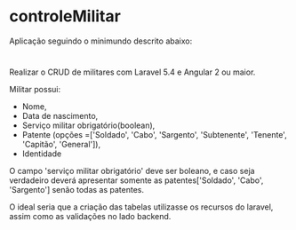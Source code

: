 # controleMilitar

Aplicação seguindo o minimundo descrito abaixo:
#
Realizar o CRUD de militares com Laravel 5.4 e Angular 2 ou maior.

Militar possui:
- Nome,
- Data de nascimento, 
- Serviço militar obrigatório(boolean), 
- Patente (opções =['Soldado', 'Cabo', 'Sargento', 'Subtenente', 'Tenente', 'Capitão', 'General']), 
- Identidade
 
O campo 'serviço militar obrigatório' deve ser boleano, e caso seja verdadeiro deverá apresentar somente as patentes['Soldado', 'Cabo', 'Sargento'] senão todas as patentes.

O ideal seria que a criação das tabelas utilizasse os recursos do laravel, assim como as validações no lado backend.

#
